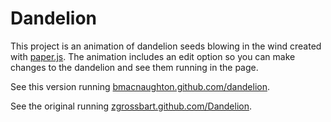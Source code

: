 Dandelion
==================================================

This project is an animation of dandelion seeds blowing in the wind created with [paper.js](http://paperjs.org/).  The animation includes an edit option so you can make changes to the dandelion and see them running in the page.

See this version running [bmacnaughton.github.com/dandelion](http://bmacnaughton.github.com/dandelion).

See the original running [zgrossbart.github.com/Dandelion](http://zgrossbart.github.com/Dandelion).
